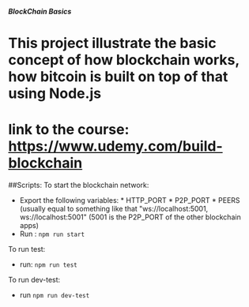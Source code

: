 ***BlockChain Basics***

# This project illustrate the basic concept of how blockchain works, how bitcoin is built on top of that using Node.js
# link to the course: https://www.udemy.com/build-blockchain


##Scripts:
To start the blockchain network:
  - Export the following variables: * HTTP_PORT
                                    * P2P_PORT
                                    * PEERS (usually equal to something like that "ws://localhost:5001, ws://localhost:5001" (5001 is the P2P_PORT of the other blockchain apps)
  - Run : `npm run start`

To run test:
  - run: `npm run test`

To run dev-test:
  - run `npm run dev-test`
